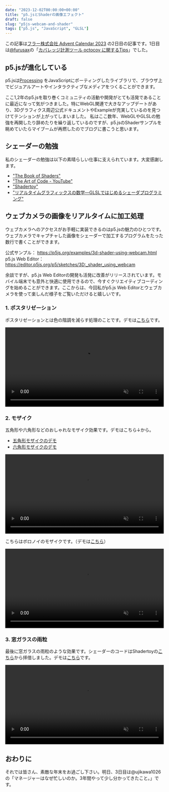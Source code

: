 ```yaml
---
date: "2023-12-02T00:00:00+00:00"
title: "p5.jsとShaderの画像エフェクト"
draft: false
slug: "p5js-webcam-and-shader"
tags: ["p5.js", "JavaScript", "GLSL"]
---
```


この記事は[フラー株式会社 Advent Calendar 2023](https://qiita.com/advent-calendar/2023/fuller-inc) の2日目の記事です。1日目は[@furusax](https://furusax0621.hatenablog.com/about)の「[カバレッジ計測ツール octocov に関するTips](https://furusax0621.hatenablog.com/entry/2023/12/01/000000)」でした。

## p5.jsが進化している
p5.jsは[Processing](https://processing.org/) をJavaScriptにポーティングしたライブラリで、ブラウザ上でビジュアルアートやインタラクティブなメディアをつくることができます。

ここ1,2年のp5.jsを取り巻くコミュニティの活動や開発がとても活発であることに最近になって気がつきました。特にWebGL関連で大きなアップデートがあり、3Dグラフィクス周辺公式ドキュメントやExampleが充実しているのを見つけてテンションが上がってしまいました。
私はここ数年、WebGLやGLSLの勉強を再開したり辞めたりを繰り返しているのですが、p5.jsのShaderサンプルを眺めていたらマイブームが再燃したのでブログに書こうと思います。

## シェーダーの勉強
私のシェーダーの勉強は以下の素晴らしい仕事に支えられています。大変感謝します。

- ["The Book of Shaders"](https://thebookofshaders.com/)
- ["The Art of Code - YouTube"](https://www.youtube.com/@TheArtofCodeIsCool)
- ["Shadertoy"](https://www.shadertoy.com/)
- ["リアルタイムグラフィックスの数学―GLSLではじめるシェーダプログラミング"](https://gihyo.jp/book/2022/978-4-297-13034-3)

## ウェブカメラの画像をリアルタイムに加工処理
ウェブカメラへのアクセスがお手軽に実装できるのはp5.jsの魅力のひとつです。ウェブカメラでキャプチャした画像をシェーダーで加工するプログラムをたった数行で書くことができます。

公式サンプル： <https://p5js.org/examples/3d-shader-using-webcam.html>  
p5.js Web Editor： <https://editor.p5js.org/p5/sketches/3D:_shader_using_webcam>

余談ですが、p5.js Web Editorの開発も活発に改善がリリースされています。モバイル端末でも意外と快適に使用できるので、今すぐクリエイティブコーディングを始めることができます。ここからは、今回私がp5.js Web Editorとウェブカメラを使って楽しんだ様子をご覧いただけると嬉しいです。

### 1. ポスタリゼーション
ポスタリゼーションとは色の階調を減らす処理のことです。デモは[こちら](https://editor.p5js.org/chooblarin/sketches/uoBqN7O8r)です。

<video width="960" height="720" autoplay muted loop playsinline style="width: 100%; height: auto;">
  <source src="/video/20231202/posterization-effect.mp4" />
</video>

### 2. モザイク
五角形や六角形などのおしゃれなモザイク効果です。デモはこちら↓から。
- [五角形モザイクのデモ](https://editor.p5js.org/chooblarin/sketches/2GZu_ReXq)
- [六角形モザイクのデモ](https://editor.p5js.org/chooblarin/sketches/CCsVPskj2)

<video width="960" height="720" autoplay muted loop playsinline style="width: 100%; height: auto;">
  <source src="/video/20231202/hex-mozaic-effect.mp4" />
</video>

こちらはボロノイのモザイクです。（デモは[こちら](https://editor.p5js.org/chooblarin/sketches/rU-BK3DxL)）

<video width="960" height="720" autoplay muted loop playsinline style="width: 100%; height: auto;">
  <source src="/video/20231202/voronoi-mozaic-effect.mp4" />
</video>

### 3. 窓ガラスの雨粒
最後に窓ガラスの雨粒のような効果です。シェーダーのコードはShadertoyの[こちら](https://www.shadertoy.com/view/ltffzl)から拝借しました。デモは[こちら](https://editor.p5js.org/chooblarin/sketches/ELoaau34w)です。

<video width="960" height="720" autoplay muted loop playsinline style="width: 100%; height: auto;">
  <source src="/video/20231202/rainy-window-effect.mp4" />
</video>

## おわりに
それでは皆さん、素敵な年末をお過ごし下さい。明日、3日目は@ujikawa1026の「マネージャーはなぜ忙しいのか。3年間やって少し分かってきたこと。」です。
